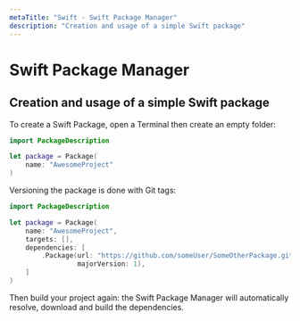 ```yaml
---
metaTitle: "Swift - Swift Package Manager"
description: "Creation and usage of a simple Swift package"
---
```


# Swift Package Manager



## Creation and usage of a simple Swift package


To create a Swift Package, open a Terminal then create an empty folder:

```swift
import PackageDescription

let package = Package(
    name: "AwesomeProject"
)

```

Versioning the package is done with Git tags:

```swift
import PackageDescription

let package = Package(
    name: "AwesomeProject",
    targets: [],
    dependencies: [
        .Package(url: "https://github.com/someUser/SomeOtherPackage.git",
                 majorVersion: 1),
    ]
)

```

Then build your project again: the Swift Package Manager will automatically resolve, download and build the dependencies.

